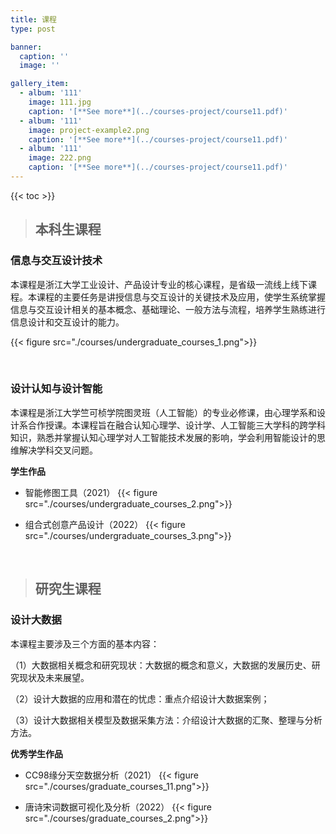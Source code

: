 ```yaml
---
title: 课程
type: post

banner:
  caption: ''
  image: ''

gallery_item:
  - album: '111'
    image: 111.jpg
    caption: '[**See more**](../courses-project/course11.pdf)'
  - album: '111'
    image: project-example2.png
    caption: '[**See more**](../courses-project/course11.pdf)'
  - album: '111'
    image: 222.png
    caption: '[**See more**](../courses-project/course11.pdf)'
---
```

{{< toc >}}

> ## 本科生课程

### 信息与交互设计技术

本课程是浙江大学工业设计、产品设计专业的核心课程，是省级一流线上线下课程。本课程的主要任务是讲授信息与交互设计的关键技术及应用，使学生系统掌握信息与交互设计相关的基本概念、基础理论、一般方法与流程，培养学生熟练进行信息设计和交互设计的能力。

{{< figure src="./courses/undergraduate_courses_1.png">}}

<br>

### 设计认知与设计智能

本课程是浙江大学竺可桢学院图灵班（人工智能）的专业必修课，由心理学系和设计系合作授课。本课程旨在融合认知心理学、设计学、人工智能三大学科的跨学科知识，熟悉并掌握认知心理学对人工智能技术发展的影响，学会利用智能设计的思维解决学科交叉问题。

**学生作品**

+ 智能修图工具（2021）
{{< figure src="./courses/undergraduate_courses_2.png">}}

+ 组合式创意产品设计（2022）
{{< figure src="./courses/undergraduate_courses_3.png">}}

<br>

> ## 研究生课程

### 设计大数据

本课程主要涉及三个方面的基本内容：

（1）大数据相关概念和研究现状：大数据的概念和意义，大数据的发展历史、研究现状及未来展望。

（2）设计大数据的应用和潜在的忧虑：重点介绍设计大数据案例；

（3）设计大数据相关模型及数据采集方法：介绍设计大数据的汇聚、整理与分析方法。

**优秀学生作品**

+ CC98缘分天空数据分析（2021）
{{< figure src="./courses/graduate_courses_11.png">}}

+ 唐诗宋词数据可视化及分析（2022）
{{< figure src="./courses/graduate_courses_2.png">}}